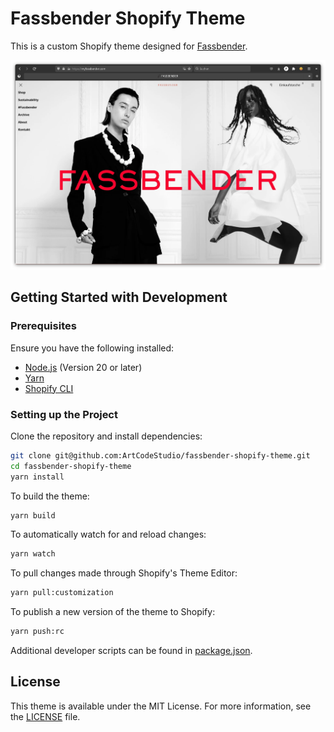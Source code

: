 # Fassbender Shopify Theme

This is a custom Shopify theme designed for [Fassbender](https://myfassbender.com/).

![Screenshot of Fassbender Shopify Theme](screenshot.png "Theme Screenshot")

## Getting Started with Development

### Prerequisites
Ensure you have the following installed:
- [Node.js](https://nodejs.org/en/) (Version 20 or later)
- [Yarn](https://yarnpkg.com/)
- [Shopify CLI](https://shopify.dev/docs/themes/tools/cli/install)

### Setting up the Project
Clone the repository and install dependencies:
```bash
git clone git@github.com:ArtCodeStudio/fassbender-shopify-theme.git
cd fassbender-shopify-theme
yarn install
```

To build the theme:

```bash
yarn build
```

To automatically watch for and reload changes:

```bash
yarn watch
```

To pull changes made through Shopify's Theme Editor:

```bash
yarn pull:customization
```

To publish a new version of the theme to Shopify:
  
```bash
yarn push:rc
```

Additional developer scripts can be found in [package.json](package.json).

## License

This theme is available under the MIT License. For more information, see the [LICENSE](LICENSE) file.

